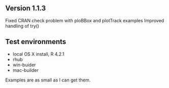 ##  Version 1.1.3

Fixed CRAN check problem with ploBBox and plotTrack examples
Improved handling of try()

## Test environments
* local OS X install, R 4.2.1
* rhub 
* win-buider
* mac-builder


Examples are as small as I can get them.

